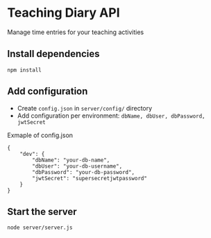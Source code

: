 # Teaching Diary API

Manage time entries for your teaching activities

## Install dependencies

`npm install`

## Add configuration

- Create `config.json` in `server/config/` directory
- Add configuration per environment: `dbName, dbUser, dbPassword, jwtSecret`

Exmaple of config.json
```
{
    "dev": {
        "dbName": "your-db-name",
        "dbUser": "your-db-username",
        "dbPassword": "your-db-password",
        "jwtSecret": "supersecretjwtpassword"
    }
}
```

## Start the server

`node server/server.js`

